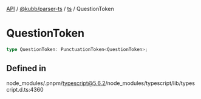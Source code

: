 [API](../../../../../packages.md) / [@kubb/parser-ts](../../../index.md) / [ts](../index.md) / QuestionToken

# QuestionToken

```ts
type QuestionToken: PunctuationToken<QuestionToken>;
```

## Defined in

node\_modules/.pnpm/typescript@5.6.2/node\_modules/typescript/lib/typescript.d.ts:4360
